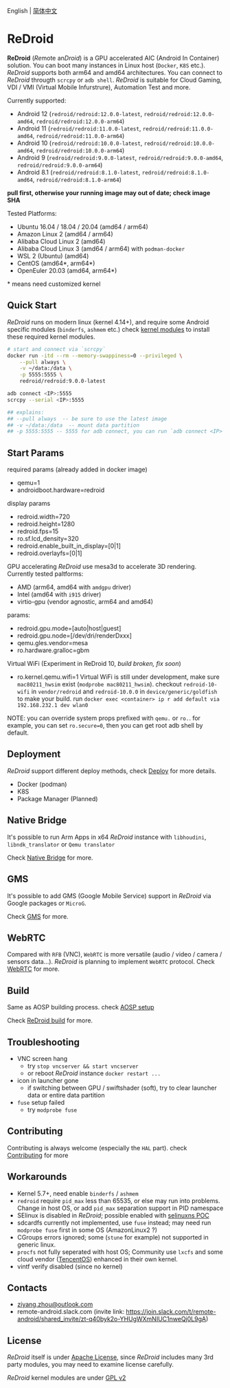 English | [简体中文](zh/)

# ReDroid
**ReDroid** (*Re*mote an*Droid*) is a GPU accelerated AIC (Android In Container) solution. You can boot many
instances in Linux host (`Docker`, `K8S` etc.). 
*ReDroid* supports both arm64 and amd64 architectures. You can connect to *ReDroid* througth
`scrcpy` or `adb shell`. *ReDroid* is suitable for Cloud Gaming, VDI / VMI (Virtual Mobile Infurstrure), 
Automation Test and more.

Currently supported:
- Android 12 (`redroid/redroid:12.0.0-latest`, `redroid/redroid:12.0.0-amd64`, `redroid/redroid:12.0.0-arm64`)
- Android 11 (`redroid/redroid:11.0.0-latest`, `redroid/redroid:11.0.0-amd64`, `redroid/redroid:11.0.0-arm64`)
- Android 10 (`redroid/redroid:10.0.0-latest`, `redroid/redroid:10.0.0-amd64`, `redroid/redroid:10.0.0-arm64`)
- Android 9 (`redroid/redroid:9.0.0-latest`, `redroid/redroid:9.0.0-amd64`, `redroid/redroid:9.0.0-arm64`)
- Android 8.1 (`redroid/redroid:8.1.0-latest`, `redroid/redroid:8.1.0-amd64`, `redroid/redroid:8.1.0-arm64`)

**pull first, otherwise your running image may out of date; check image SHA**

Tested Platforms:
- Ubuntu 16.04 / 18.04 / 20.04 (amd64 / arm64)
- Amazon Linux 2 (amd64 / arm64)
- Alibaba Cloud Linux 2 (amd64)
- Alibaba Cloud Linux 3 (amd64 / arm64) with `podman-docker`
- WSL 2 (Ubuntu) (amd64)
- CentOS (amd64\*, arm64\*)
- OpenEuler 20.03 (amd64, arm64\*)

\* means need customized kernel

## Quick Start
*ReDroid* runs on modern linux (kernel 4.14+), and require some Android specific modules (`binderfs`, `ashmem` etc.)
check [kernel modules](https://github.com/remote-android/redroid-modules) to install these required kernel modules.

```bash
# start and connect via `scrcpy`
docker run -itd --rm --memory-swappiness=0 --privileged \
    --pull always \
    -v ~/data:/data \
    -p 5555:5555 \
    redroid/redroid:9.0.0-latest

adb connect <IP>:5555
scrcpy --serial <IP>:5555

## explains:
## --pull always  -- be sure to use the latest image
## -v ~/data:/data  -- mount data partition
## -p 5555:5555 -- 5555 for adb connect, you can run `adb connect <IP>`

```

## Start Params
required params (already added in docker image)
- qemu=1
- androidboot.hardware=redroid

display params
- redroid.width=720
- redroid.height=1280
- redroid.fps=15
- ro.sf.lcd_density=320
- redroid.enable_built_in_display=[0|1]
- redroid.overlayfs=[0|1]

GPU accelerating
*ReDroid* use mesa3d to accelerate 3D rendering.
Currently tested paltforms:
- AMD (arm64, amd64 with `amdgpu` driver)
- Intel (amd64 with `i915` driver)
- virtio-gpu (vendor agnostic, arm64 and amd64)

params:
- redroid.gpu.mode=[auto|host|guest]
- redroid.gpu.node=[/dev/dri/renderDxxx]
- qemu.gles.vendor=mesa
- ro.hardware.gralloc=gbm

Virtual WiFi (Experiment in ReDroid 10, *build broken, fix soon*)
- ro.kernel.qemu.wifi=1
Virtual WiFi is still under development, make sure `mac80211_hwsim` exist (`modprobe mac80211_hwsim`).
checkout `redroid-10-wifi` in `vendor/redroid` and `redroid-10.0.0` in `device/generic/goldfish` to make
your build. run `docker exec <container> ip r add default via 192.168.232.1 dev wlan0`

NOTE: you can override system props prefixed with `qemu.` or `ro.`. for example, you can set `ro.secure=0`, then 
you can get root adb shell by default.

## Deployment
*ReDroid* support different deploy methods, check [Deploy](./deploy.md) for more details.
- Docker (podman)
- K8S
- Package Manager (Planned)

## Native Bridge
It's possible to run Arm Apps in x64 *ReDroid* instance with `libhoudini`, `libndk_translator` or `Qemu translator`

Check [Native Bridge](./native_bridge) for more.

## GMS
It's possible to add GMS (Google Mobile Service) support in *ReDroid* via Google packages or `MicroG`.

Check [GMS](./gms.md) for more.

## WebRTC
Compared with `RFB` (VNC), `WebRTC` is more versatile (audio / video / camera / sensors data...). 
*ReDroid* is planning to implement `WebRTC` protocol. Check [WebRTC](./webrtc.md) for more.

## Build
Same as AOSP building process. check [AOSP setup](https://source.android.com/setup/build/initializing#installing-required-packages-ubuntu-1404)

Check [ReDroid build](./build.md) for more.

## Troubleshooting
- VNC screen hang
    - try `stop vncserver && start vncserver`
    - or reboot *ReDroid* instance `docker restart ...`
- icon in launcher gone
    - if switching between GPU / swiftshader (soft), try to clear launcher data or entire data partition
- `fuse` setup failed
    - try `modprobe fuse`

## Contributing
Contributing is always welcome (especially the `HAL` part). check [Contributing](./contributing.md) for more

## Workarounds
- Kernel 5.7+, need enable `binderfs` / `ashmem`
- `redroid` require `pid_max` less than 65535, or else may run into problems. Change in host OS, or add `pid_max` separation support in PID namespace
- SElinux is disabled in *ReDroid*; possible enabled with [selinuxns POC](http://namei.org/presentations/selinux_namespacing_lca2018.pdf)
- sdcardfs currently not implemented, use `fuse` instead; may need run `modprobe fuse` first in some OS (AmazonLinux2 ?)
- CGroups errors ignored; some (`stune` for example) not supported in generic linux.
- `procfs` not fully seperated with host OS; Community use `lxcfs` and some cloud vendor ([TencentOS](https://github.com/Tencent/TencentOS-kernel)) enhanced in their own kernel.
- vintf verify disabled (since no kernel)

## Contacts
- ziyang.zhou@outlook.com
- remote-android.slack.com (invite link: https://join.slack.com/t/remote-android/shared_invite/zt-q40byk2o-YHUgWXmNIUC1nweQj0L9gA)

## License
*ReDroid* itself is under [Apache License](https://www.apache.org/licenses/LICENSE-2.0), since *ReDroid* includes 
many 3rd party modules, you may need to examine license carefully.

*ReDroid* kernel modules are under [GPL v2](https://www.gnu.org/licenses/old-licenses/gpl-2.0.en.html)

